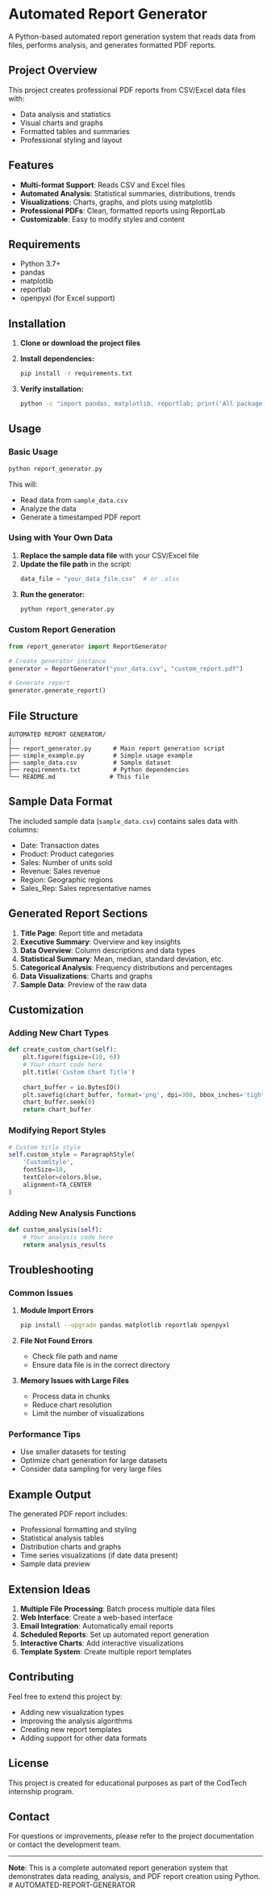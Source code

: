 # Automated Report Generator

A Python-based automated report generation system that reads data from files, performs analysis, and generates formatted PDF reports.

## Project Overview

This project creates professional PDF reports from CSV/Excel data files with:
- Data analysis and statistics
- Visual charts and graphs
- Formatted tables and summaries
- Professional styling and layout

## Features

- **Multi-format Support**: Reads CSV and Excel files
- **Automated Analysis**: Statistical summaries, distributions, trends
- **Visualizations**: Charts, graphs, and plots using matplotlib
- **Professional PDFs**: Clean, formatted reports using ReportLab
- **Customizable**: Easy to modify styles and content

## Requirements

- Python 3.7+
- pandas
- matplotlib
- reportlab
- openpyxl (for Excel support)

## Installation

1. **Clone or download the project files**

2. **Install dependencies:**
   ```bash
   pip install -r requirements.txt
   ```

3. **Verify installation:**
   ```bash
   python -c "import pandas, matplotlib, reportlab; print('All packages installed successfully!')"
   ```

## Usage

### Basic Usage

```bash
python report_generator.py
```

This will:
- Read data from `sample_data.csv`
- Analyze the data
- Generate a timestamped PDF report

### Using with Your Own Data

1. **Replace the sample data file** with your CSV/Excel file
2. **Update the file path** in the script:
   ```python
   data_file = "your_data_file.csv"  # or .xlsx
   ```
3. **Run the generator:**
   ```bash
   python report_generator.py
   ```

### Custom Report Generation

```python
from report_generator import ReportGenerator

# Create generator instance
generator = ReportGenerator("your_data.csv", "custom_report.pdf")

# Generate report
generator.generate_report()
```

## File Structure

```
AUTOMATED REPORT GENERATOR/
│
├── report_generator.py      # Main report generation script
├── simple_example.py        # Simple usage example
├── sample_data.csv          # Sample dataset
├── requirements.txt         # Python dependencies
└── README.md               # This file
```

## Sample Data Format

The included sample data (`sample_data.csv`) contains sales data with columns:
- Date: Transaction dates
- Product: Product categories
- Sales: Number of units sold
- Revenue: Sales revenue
- Region: Geographic regions
- Sales_Rep: Sales representative names

## Generated Report Sections

1. **Title Page**: Report title and metadata
2. **Executive Summary**: Overview and key insights
3. **Data Overview**: Column descriptions and data types
4. **Statistical Summary**: Mean, median, standard deviation, etc.
5. **Categorical Analysis**: Frequency distributions and percentages
6. **Data Visualizations**: Charts and graphs
7. **Sample Data**: Preview of the raw data

## Customization

### Adding New Chart Types

```python
def create_custom_chart(self):
    plt.figure(figsize=(10, 6))
    # Your chart code here
    plt.title('Custom Chart Title')
    
    chart_buffer = io.BytesIO()
    plt.savefig(chart_buffer, format='png', dpi=300, bbox_inches='tight')
    chart_buffer.seek(0)
    return chart_buffer
```

### Modifying Report Styles

```python
# Custom title style
self.custom_style = ParagraphStyle(
    'CustomStyle',
    fontSize=18,
    textColor=colors.blue,
    alignment=TA_CENTER
)
```

### Adding New Analysis Functions

```python
def custom_analysis(self):
    # Your analysis code here
    return analysis_results
```

## Troubleshooting

### Common Issues

1. **Module Import Errors**
   ```bash
   pip install --upgrade pandas matplotlib reportlab openpyxl
   ```

2. **File Not Found Errors**
   - Check file path and name
   - Ensure data file is in the correct directory

3. **Memory Issues with Large Files**
   - Process data in chunks
   - Reduce chart resolution
   - Limit the number of visualizations

### Performance Tips

- Use smaller datasets for testing
- Optimize chart generation for large datasets
- Consider data sampling for very large files

## Example Output

The generated PDF report includes:
- Professional formatting and styling
- Statistical analysis tables
- Distribution charts and graphs
- Time series visualizations (if date data present)
- Sample data preview

## Extension Ideas

1. **Multiple File Processing**: Batch process multiple data files
2. **Web Interface**: Create a web-based interface
3. **Email Integration**: Automatically email reports
4. **Scheduled Reports**: Set up automated report generation
5. **Interactive Charts**: Add interactive visualizations
6. **Template System**: Create multiple report templates

## Contributing

Feel free to extend this project by:
- Adding new visualization types
- Improving the analysis algorithms
- Creating new report templates
- Adding support for other data formats

## License

This project is created for educational purposes as part of the CodTech internship program.

## Contact

For questions or improvements, please refer to the project documentation or contact the development team.

---

**Note**: This is a complete automated report generation system that demonstrates data reading, analysis, and PDF report creation using Python.
#   A U T O M A T E D - R E P O R T - G E N E R A T O R 
 
 
